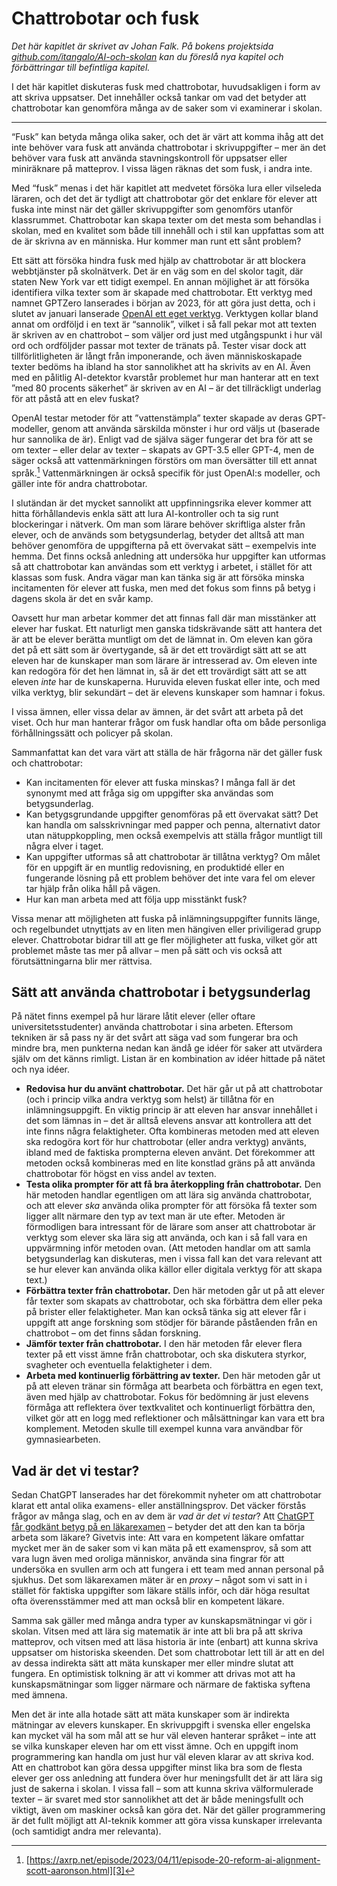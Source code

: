 # Chattrobotar och fusk
_Det här kapitlet är skrivet av Johan Falk. På bokens projektsida [github.com/itangalo/AI-och-skolan][1] kan du föreslå nya kapitel och förbättringar till befintliga kapitel._

I det här kapitlet diskuteras fusk med chattrobotar, huvudsakligen i form av att skriva uppsatser. Det innehåller också tankar om vad det betyder att chattrobotar kan genomföra många av de saker som vi examinerar i skolan.

---- 

“Fusk” kan betyda många olika saker, och det är värt att komma ihåg att det inte behöver vara fusk att använda chattrobotar i skrivuppgifter – mer än det behöver vara fusk att använda stavningskontroll för uppsatser eller miniräknare på matteprov. I vissa lägen räknas det som fusk, i andra inte.

Med “fusk” menas i det här kapitlet att medvetet försöka lura eller vilseleda läraren, och det det är tydligt att chattrobotar gör det enklare för elever att fuska inte minst när det gäller skrivuppgifter som genomförs utanför klassrummet. Chattrobotar kan skapa texter om det mesta som behandlas i skolan, med en kvalitet som både till innehåll och i stil kan uppfattas som att de är skrivna av en människa. Hur kommer man runt ett sånt problem?

Ett sätt att försöka hindra fusk med hjälp av chattrobotar är att blockera webbtjänster på skolnätverk. Det är en väg som en del skolor tagit, där staten New York var ett tidigt exempel. En annan möjlighet är att försöka identifiera vilka texter som är skapade med chattrobotar. Ett verktyg med namnet GPTZero lanserades i början av 2023, för att göra just detta, och i slutet av januari lanserade [OpenAI ett eget verktyg][2]. Verktygen kollar bland annat om ordföljd i en text är “sannolik”, vilket i så fall pekar mot att texten är skriven av en chattrobot – som väljer ord just med utgångspunkt i hur väl ord och ordföljder passar mot texter de tränats på. Tester visar dock att tillförlitligheten är långt från imponerande, och även människoskapade texter bedöms ha ibland ha stor sannolikhet att ha skrivits av en AI. Även med en pålitlig AI-detektor kvarstår problemet hur man hanterar att en text ”med 80 procents säkerhet” är skriven av en AI – är det tillräckligt underlag för att påstå att en elev fuskat?

OpenAI testar metoder för att ”vattenstämpla” texter skapade av deras GPT-modeller, genom att använda särskilda mönster i hur ord väljs ut (baserade hur sannolika de är). Enligt vad de själva säger fungerar det bra för att se om texter – eller delar av texter – skapats av GPT-3.5 eller GPT-4, men de säger också att vattenmärkningen förstörs om man översätter till ett annat språk.[^1] Vattenmärkningen är också specifik för just OpenAI:s modeller, och gäller inte för andra chattrobotar.

I slutändan är det mycket sannolikt att uppfinningsrika elever kommer att hitta förhållandevis enkla sätt att lura AI-kontroller och ta sig runt blockeringar i nätverk. Om man som lärare behöver skriftliga alster från elever, och de används som betygsunderlag, betyder det alltså att man behöver genomföra de uppgifterna på ett övervakat sätt – exempelvis inte hemma. Det finns också anledning att undersöka hur uppgifter kan utformas så att chattrobotar kan användas som ett verktyg i arbetet, i stället för att klassas som fusk. Andra vägar man kan tänka sig är att försöka minska incitamenten för elever att fuska, men med det fokus som finns på betyg i dagens skola är det en svår kamp.

Oavsett hur man arbetar kommer det att finnas fall där man misstänker att elever har fuskat. Ett naturligt men ganska tidskrävande sätt att hantera det är att be elever berätta muntligt om det de lämnat in. Om eleven kan göra det på ett sätt som är övertygande, så är det ett trovärdigt sätt att se att eleven har de kunskaper man som lärare är intresserad av. Om eleven inte kan redogöra för det hen lämnat in, så är det ett trovärdigt sätt att se att eleven *inte* har de kunskaperna. Huruvida eleven fuskat eller inte, och med vilka verktyg, blir sekundärt – det är elevens kunskaper som hamnar i fokus.

I vissa ämnen, eller vissa delar av ämnen, är det svårt att arbeta på det viset. Och hur man hanterar frågor om fusk handlar ofta om både personliga förhållningssätt och policyer på skolan.

Sammanfattat kan det vara värt att ställa de här frågorna när det gäller fusk och chattrobotar:

* Kan incitamenten för elever att fuska minskas? I många fall är det synonymt med att fråga sig om uppgifter ska användas som betygsunderlag.
* Kan betygsgrundande uppgifter genomföras på ett övervakat sätt? Det kan handla om salsskrivningar med papper och penna, alternativt dator utan nätuppkoppling, men också exempelvis att ställa frågor muntligt till några elver i taget.
* Kan uppgifter utformas så att chattrobotar är tillåtna verktyg? Om målet för en uppgift är en muntlig redovisning, en produktidé eller en fungerande lösning på ett problem behöver det inte vara fel om elever tar hjälp från olika håll på vägen.
* Hur kan man arbeta med att följa upp misstänkt fusk?

Vissa menar att möjligheten att fuska på inlämningsuppgifter funnits länge, och regelbundet utnyttjats av en liten men hängiven eller priviligerad grupp elever. Chattrobotar bidrar till att ge fler möjligheter att fuska, vilket gör att problemet måste tas mer på allvar – men på sätt och vis också att förutsättningarna blir mer rättvisa.

## Sätt att använda chattrobotar i betygsunderlag
På nätet finns exempel på hur lärare låtit elever (eller oftare universitetsstudenter) använda chattrobotar i sina arbeten. Eftersom tekniken är så pass ny är det svårt att säga vad som fungerar bra och mindre bra, men punkterna nedan kan ändå ge idéer för saker att utvärdera själv om det känns rimligt. Listan är en kombination av idéer hittade på nätet och nya idéer.

* **Redovisa hur du använt chattrobotar.** Det här går ut på att chattrobotar (och i princip vilka andra verktyg som helst) är tillåtna för en inlämningsuppgift. En viktig princip är att eleven har ansvar innehållet i det som lämnas in – det är alltså elevens ansvar att kontrollera att det inte finns några felaktigheter. Ofta kombineras metoden med att eleven ska redogöra kort för hur chattrobotar (eller andra verktyg) använts, ibland med de faktiska prompterna eleven använt. Det förekommer att metoden också kombineras med en lite konstlad gräns på att använda chattrobotar för högst en viss andel av texten.
* **Testa olika prompter för att få bra återkoppling från chattrobotar.** Den här metoden handlar egentligen om att lära sig använda chattrobotar, och att elever _ska_ använda olika prompter för att försöka få texter som ligger allt närmare den typ av text man är ute efter. Metoden är förmodligen bara intressant för de lärare som anser att chattrobotar är verktyg som elever ska lära sig att använda, och kan i så fall vara en uppvärmning inför metoden ovan. (Att metoden handlar om att samla betygsunderlag kan diskuteras, men i vissa fall kan det vara relevant att se hur elever kan använda olika källor eller digitala verktyg för att skapa text.)
* **Förbättra texter från chattrobotar.** Den här metoden går ut på att elever får texter som skapats av chattrobotar, och ska förbättra dem eller peka på brister eller felaktigheter. Man kan också tänka sig att elever får i uppgift att ange forskning som stödjer för bärande påståenden från en chattrobot – om det finns sådan forskning.
* **Jämför texter från chattrobotar.** I den här metoden får elever flera texter på ett visst ämne från chattrobotar, och ska diskutera styrkor, svagheter och eventuella felaktigheter i dem.
* **Arbeta med kontinuerlig förbättring av texter.** Den här metoden går ut på att eleven tränar sin förmåga att bearbeta och förbättra en egen text, även med hjälp av chattrobotar. Fokus för bedömning är just elevens förmåga att reflektera över textkvalitet och kontinuerligt förbättra den, vilket gör att en logg med reflektioner och målsättningar kan vara ett bra komplement. Metoden skulle till exempel kunna vara användbar för gymnasiearbeten.

## Vad är det vi testar?
Sedan ChatGPT lanserades har det förekommit nyheter om att chattrobotar klarat ett antal olika examens- eller anställningsprov. Det väcker förstås frågor av många slag, och en av dem är _vad är det vi testar_? Att [ChatGPT får godkänt betyg på en läkarexamen][4] – betyder det att den kan ta börja arbeta som läkare? Givetvis inte: Att vara en kompetent läkare omfattar mycket mer än de saker som vi kan mäta på ett examensprov, så som att vara lugn även med oroliga människor, använda sina fingrar för att undersöka en svullen arm och att fungera i ett team med annan personal på sjukhus. Det som läkarexamen mäter är en _proxy_ – något som vi satt in i stället för faktiska uppgifter som läkare ställs inför, och där höga resultat ofta överensstämmer med att man också blir en kompetent läkare.

Samma sak gäller med många andra typer av kunskapsmätningar vi gör i skolan. Vitsen med att lära sig matematik är inte att bli bra på att skriva matteprov, och vitsen med att läsa historia är inte (enbart) att kunna skriva uppsatser om historiska skeenden. Det som chattrobotar lett till är att en del av dessa indirekta sätt att mäta kunskaper mer eller mindre slutat att fungera. En optimistisk tolkning är att vi kommer att drivas mot att ha kunskapsmätningar som ligger närmare och närmare de faktiska syftena med ämnena.

Men det är inte alla hotade sätt att mäta kunskaper som är indirekta mätningar av elevers kunskaper. En skrivuppgift i svenska eller engelska kan mycket väl ha som mål att se hur väl eleven hanterar språket – inte att se vilka kunskaper eleven har om ett visst ämne. Och en uppgift inom programmering kan handla om just hur väl eleven klarar av att skriva kod. Att en chattrobot kan göra dessa uppgifter minst lika bra som de flesta elever ger oss anledning att fundera över hur meningsfullt det är att lära sig just de sakerna i skolan. I vissa fall – som att kunna skriva välformulerade texter – är svaret med stor sannolikhet att det är både meningsfullt och viktigt, även om maskiner också kan göra det. När det gäller programmering är det fullt möjligt att AI-teknik kommer att göra vissa kunskaper irrelevanta (och samtidigt andra mer relevanta).

[^1]:	[https://axrp.net/episode/2023/04/11/episode-20-reform-ai-alignment-scott-aaronson.html][3]

[1]:	https://github.com/Itangalo/AI-och-skolan
[2]:	https://platform.openai.com/ai-text-classifier "AI Text Classifier"
[3]:	https://axrp.net/episode/2023/04/11/episode-20-reform-ai-alignment-scott-aaronson.html "XARP: 'Reform' AI Alignment with Scott Aaronson"
[4]:	https://www.dailymail.co.uk/health/article-11732687/The-AI-doctor-ChatGPT-passes-gold-standard-medical-exam.html "Artikel i Daily Mail"